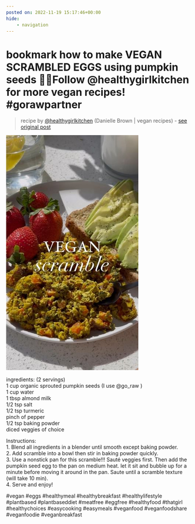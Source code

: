 ```yaml
---
posted on: 2022-11-19 15:17:46+00:00
hide:
    - navigation
---
```


# bookmark how to make VEGAN SCRAMBLED EGGS using pumpkin seeds 🍳✨Follow @healthygirlkitchen for more vegan recipes! #gorawpartner 

> recipe by [@healthygirlkitchen](https://www.instagram.com/healthygirlkitchen/) 
(Danielle Brown | vegan recipes) - [see original post](https://instagram.com/p/ClJa2npjt1H)

![](../img/healthygirlkitchen_19-11-2022_1511.png)

  
ingredients: (2 servings)   
1 cup organic sprouted pumpkin seeds (I use @go_raw )   
1 cup water  
1 tbsp almond milk  
1/2 tsp salt  
1/2 tsp turmeric  
pinch of pepper   
1/2 tsp baking powder   
diced veggies of choice   
  
Instructions:  
	1.	Blend all ingredients in a blender until smooth except baking powder.  
	2.	Add scramble into a bowl then stir in baking powder quickly.   
	3.	Use a nonstick pan for this scramble!!! Sauté veggies first. Then add the pumpkin seed egg to the pan on medium heat. let it sit and bubble up for a minute before moving it around in the pan. Saute until a scramble texture (will take 10 min).   
	4.	Serve and enjoy!  
  
\#vegan \#eggs \#healthymeal \#healthybreakfast \#healthylifestyle \#plantbased \#plantbaseddiet \#meatfree \#eggfree \#healthyfood \#thatgirl \#healthychoices \#easycooking \#easymeals \#veganfood \#veganfoodshare \#veganfoodie \#veganbreakfast   